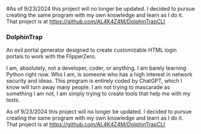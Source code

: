 #As of 9/23/2024 this project will no longer be updated. I decided to pursue creating the same program with my own knowledge and learn as I do it. That project is at https://github.com/AL4K4Z4M/DolphinTrapCLI

### DolphinTrap
An evil portal generator designed to create customizable HTML login portals to work with the FlipperZero.

I am, absolutely, not a developer, coder, or anything. I am barely learning Python right now. Who I am, is someone who has a high interest in network security and ideas. This program is entirely coded by ChatGPT, which I know will turn away many people. I am not trying to mascarade as something I am not, I am simply trying to create tools that help me with my tests.

As of 9/23/2024 this project will no longer be updated. I decided to pursue creating the same program with my own knowledge and learn as I do it. That project is at https://github.com/AL4K4Z4M/DolphinTrapCLI
